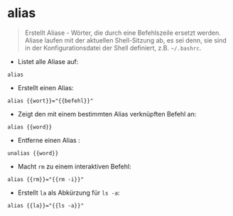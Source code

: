 # alias

> Erstellt Aliase - Wörter, die durch eine Befehlszeile ersetzt werden.
> Aliase laufen mit der aktuellen Shell-Sitzung ab, es sei denn, sie sind in der Konfigurationsdatei der Shell definiert, z.B. `~/.bashrc`.

- Listet alle Aliase auf:

`alias`

- Erstellt einen Alias:

`alias {{wort}}="{{befehl}}"`

- Zeigt den mit einem bestimmten Alias verknüpften Befehl an:

`alias {{word}}`

- Entferne einen Alias :

`unalias {{word}}`

- Macht `rm` zu einem interaktiven Befehl:

`alias {{rm}}="{{rm -i}}"`

- Erstellt `la` als Abkürzung für `ls -a`:

`alias {{la}}="{{ls -a}}"`

